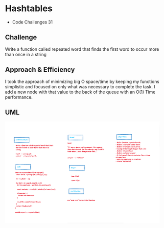 # Hashtables

+ Code Challenges 31

## Challenge

Write a function called repeated word that finds the first word to occur more than once in a string

## Approach & Efficiency

I took the approach of minimizing big O space/time by keeping my functions simplistic and focused on only what was necessary to complete the task.
I add a new node with that value to the back of the queue with an O(1) Time performance.

## UML
![](./code-31.png)
